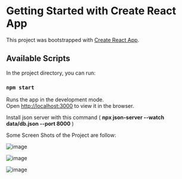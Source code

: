 # Getting Started with Create React App

This project was bootstrapped with [Create React App](https://github.com/facebook/create-react-app).

## Available Scripts

In the project directory, you can run:

### `npm start`

Runs the app in the development mode.\
Open [http://localhost:3000](http://localhost:3000) to view it in the browser.


Install json server with this command ( **npx json-server --watch data/db.json --port 8000** )

Some Screen Shots of the Project are follow:

![image](https://user-images.githubusercontent.com/66420624/171694179-c1918dfe-d6ca-4267-b9f1-3c6f4514faa1.png)


![image](https://user-images.githubusercontent.com/66420624/171694242-a3670592-2174-4ca4-8c79-75ad6e940f37.png)


![image](https://user-images.githubusercontent.com/66420624/171694310-edb02506-677f-4d06-89d1-e605e64554b5.png)
